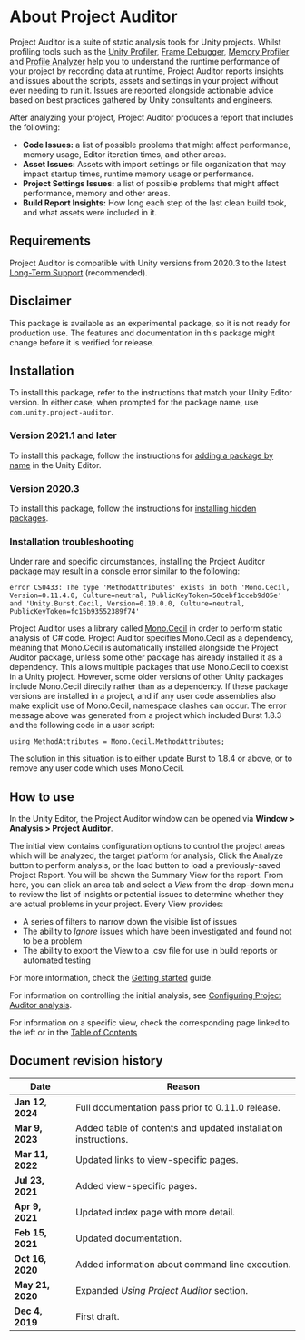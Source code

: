 # About Project Auditor
Project Auditor is a suite of static analysis tools for Unity projects. Whilst profiling tools such as the [Unity Profiler](https://docs.unity3d.com/Manual/Profiler.html), [Frame Debugger](https://docs.unity3d.com/Manual/frame-debugger-window.html), [Memory Profiler](https://docs.unity3d.com/Packages/com.unity.memoryprofiler@latest) and [Profile Analyzer](https://docs.unity3d.com/Packages/com.unity.performance.profile-analyzer@latest) help you to understand the runtime performance of your project by recording data at runtime, Project Auditor reports insights and issues about the scripts, assets and settings in your project without ever needing to run it. Issues are reported alongside actionable advice based on best practices gathered by Unity consultants and engineers. 

After analyzing your project, Project Auditor produces a report that includes the following:

* **Code Issues:** a list of possible problems that might affect performance, memory usage, Editor iteration times, and other areas.
* **Asset Issues:** Assets with import settings or file organization that may impact startup times, runtime memory usage or performance.
* **Project Settings Issues:** a list of possible problems that might affect performance, memory and other areas.
* **Build Report Insights:** How long each step of the last clean build took, and what assets were included in it.

## Requirements
Project Auditor is compatible with Unity versions from 2020.3 to the latest [Long-Term Support](https://unity3d.com/unity/qa/lts-releases) (recommended). 

<!--- TODO REMOVE THIS DISCLAIMER AS WE APPROACH RELEASE -->
## Disclaimer
This package is available as an experimental package, so it is not ready for production use. The features and documentation in this package might change before it is verified for release. 

## Installation

To install this package, refer to the instructions that match your Unity Editor version. In either case, when prompted for the package name, use `com.unity.project-auditor`. 

### Version 2021.1 and later

To install this package, follow the instructions for [adding a package by name](https://docs.unity3d.com/2021.1/Documentation/Manual/upm-ui-quick.html) in the Unity Editor.

### Version 2020.3

To install this package, follow the instructions for [installing hidden packages](https://docs.unity3d.com/Packages/Installation/manual/upm-ui-quick.html). 

### Installation troubleshooting
Under rare and specific circumstances, installing the Project Auditor package may result in a console error similar to
the following:

```
error CS0433: The type 'MethodAttributes' exists in both 'Mono.Cecil, Version=0.11.4.0, Culture=neutral, PublicKeyToken=50cebf1cceb9d05e'
and 'Unity.Burst.Cecil, Version=0.10.0.0, Culture=neutral, PublicKeyToken=fc15b93552389f74'
```
Project Auditor uses a library called
[Mono.Cecil](https://www.mono-project.com/docs/tools+libraries/libraries/Mono.Cecil/) in order to perform static
analysis of C# code. Project Auditor specifies Mono.Cecil as a dependency, meaning that Mono.Cecil is automatically
installed alongside the Project Auditor package, unless some other package has already installed it as a dependency.
This allows multiple packages that use Mono.Cecil to coexist in a Unity project. However, some older versions of other
Unity packages include Mono.Cecil directly rather than as a dependency. If these package versions are installed in a
project, and if any user code assemblies also make explicit use of Mono.Cecil, namespace clashes can occur. The error
message above was generated from a project which included Burst 1.8.3 and the following code in a user script:

```
using MethodAttributes = Mono.Cecil.MethodAttributes;
```

The solution in this situation is to either update Burst to 1.8.4 or above, or to remove any user code which uses
Mono.Cecil.

## How to use
In the Unity Editor, the Project Auditor window can be opened via **Window > Analysis > Project Auditor**.

<!--- TODO - change this if we switch navigation from tabs to a sidebar -->
The initial view contains configuration options to control the project areas which will be analyzed, the target platform
for analysis, Click the Analyze button to perform analysis, or the load button to load a previously-saved Project
Report. You will be shown the Summary View for the report. From here, you can click an area tab and select a _View_ from
the drop-down menu to review the list of insights or potential issues to determine whether they are actual problems in
your project. Every View provides:

* A series of filters to narrow down the visible list of issues
* The ability to _Ignore_ issues which have been investigated and found not to be a problem
* The ability to export the View to a .csv file for use in build reports or automated testing

For more information, check the [Getting started](GettingStarted.md) guide.

For information on controlling the initial analysis, see [Configuring Project Auditor analysis](Configuration.md).

For information on a specific view, check the corresponding page linked to the left or in the
[Table of Contents](./TableOfContents.md)

## Document revision history
| Date             | Reason                                                         |
|------------------|----------------------------------------------------------------|
| **Jan 12, 2024** | Full documentation pass prior to 0.11.0 release.               |
| **Mar 9, 2023**  | Added table of contents and updated installation instructions. |
| **Mar 11, 2022** | Updated links to view-specific pages.                          |
| **Jul 23, 2021** | Added view-specific pages.                                     |
| **Apr 9, 2021**  | Updated index page with more detail.                           |
| **Feb 15, 2021** | Updated documentation.                                         |
| **Oct 16, 2020** | Added information about command line execution.                |
| **May 21, 2020** | Expanded *Using Project Auditor* section.                      |
| **Dec 4, 2019**  | First draft.                                                   |
